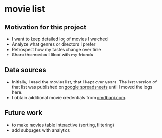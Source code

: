# movie list

## Motivation for this project
- I want to keep detailed log of movies I watched 
- Analyze what genres or directors I prefer
- Retrospect how my tastes change over time
- Share the movies I liked with my friends

## Data sources
- Initially, I used the movies list, that I kept over years. The last version of that list was published on [google spreadsheets](https://docs.google.com/spreadsheets/d/1zDdGrNWN3QnSgB_7Tj-hoDe1mEKkivMk/edit?usp=sharing&ouid=106349676610417203719&rtpof=true&sd=true) until I moved the logs here.
- I obtain additional movie credentials from [omdbapi.com](https://www.omdbapi.com/).

## Future work
- to make movies table interactive (sorting, filtering)
- add subpages with analytics